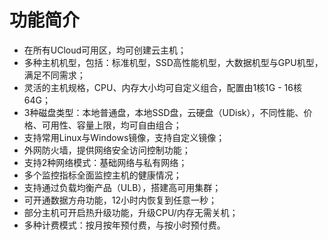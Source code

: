 

# 功能简介

  - 在所有UCloud可用区，均可创建云主机；
  - 多种主机机型，包括：标准机型，SSD高性能机型，大数据机型与GPU机型，满足不同需求；
  - 灵活的主机规格，CPU、内存大小均可自定义组合，配置由1核1G - 16核64G；
  - 3种磁盘类型：本地普通盘，本地SSD盘，云硬盘（UDisk），不同性能、价格、可用性、容量上限，均可自由组合；
  - 支持常用Linux与Windows镜像，支持自定义镜像；
  - 外网防火墙，提供网络安全访问控制功能；
  - 支持2种网络模式：基础网络与私有网络；
  - 多个监控指标全面监控主机的健康情况；
  - 支持通过负载均衡产品（ULB），搭建高可用集群；
  - 可开通数据方舟功能，12小时内恢复到任意一秒；
  - 部分主机可开启热升级功能，升级CPU/内存无需关机；
  - 多种计费模式：按月按年预付费，与按小时预付费。
